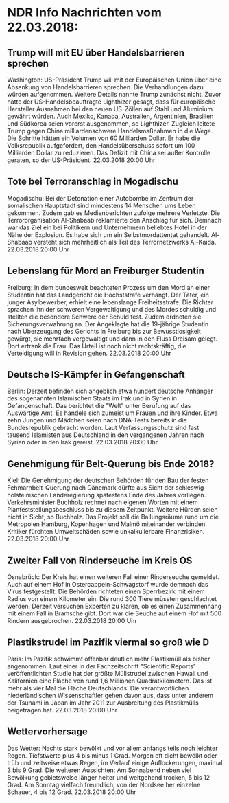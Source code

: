 # NDR Info Nachrichten vom 22.03.2018:


## Trump will mit EU über Handelsbarrieren sprechen
Washington: US-Präsident Trump will mit der Europäischen Union über eine Absenkung von Handelsbarrieren sprechen. Die Verhandlungen dazu würden aufgenommen. Weitere Details nannte Trump zunächst nicht. Zuvor hatte der US-Handelsbeauftragte Lighthizer gesagt, dass für europäische Hersteller Ausnahmen bei den neuen US-Zöllen auf Stahl und Aluminium gewährt würden. Auch Mexiko, Kanada, Australien, Argentinien, Brasilien und Südkorea seien vorerst ausgenommen, so Lighthizer. Zugleich leitete Trump gegen China milliardenschwere Handelsmaßnahmen in die Wege. Die Schritte hätten ein Volumen von 60 Milliarden Dollar. Er habe die Volksrepublik aufgefordert, den Handelsüberschuss sofort um 100 Milliarden Dollar zu reduzieren. Das Defizit mit China sei außer Kontrolle geraten, so der US-Präsident. 22.03.2018 20:00 Uhr 

## Tote bei Terroranschlag in Mogadischu
Mogadischu: Bei der Detonation einer Autobombe im Zentrum der somalischen Hauptstadt sind mindestens 14 Menschen ums Leben gekommen. Zudem gab es Medienberichten zufolge mehrere Verletzte. Die Terrororganisation Al-Shabaab reklamierte den Anschlag für sich. Demnach war das Ziel ein bei Politikern und Unternehmern beliebtes Hotel in der Nähe der Explosion. Es habe sich um ein Selbstmordattentat gehandelt. Al-Shabaab versteht sich mehrheitlich als Teil des Terrornetzwerks Al-Kaida. 22.03.2018 20:00 Uhr 

## Lebenslang für Mord an Freiburger Studentin
Freiburg: In dem bundesweit beachteten Prozess um den Mord an einer Studentin hat das Landgericht die Höchststrafe verhängt. Der Täter, ein junger Asylbewerber, erhielt eine lebenslange Freiheitsstrafe. Die Richter sprachen ihn der schweren Vergewaltigung und des Mordes schuldig und stellten die besondere Schwere der Schuld fest. Zudem ordneten sie Sicherungsverwahrung an. Der Angeklagte hat die 19-jährige Studentin nach Überzeugung des Gerichts in Freiburg bis zur Bewusstlosigkeit gewürgt, sie mehrfach vergewaltigt und dann in den Fluss Dreisam gelegt. Dort ertrank die Frau. Das Urteil ist noch nicht rechtskräftig, die Verteidigung will in Revision gehen. 22.03.2018 20:00 Uhr 

## Deutsche IS-Kämpfer in Gefangenschaft
Berlin: Derzeit befinden sich angeblich etwa hundert deutsche Anhänger des sogenannten Islamischen Staats im Irak und in Syrien in Gefangenschaft. Das berichtet die "Welt" unter Berufung auf das Auswärtige Amt. Es handele sich zumeist um Frauen und ihre Kinder. Etwa zehn Jungen und Mädchen seien nach DNA-Tests bereits in die Bundesrepublik gebracht worden. Laut Verfassungsschutz sind fast tausend Islamisten aus Deutschland in den vergangenen Jahren nach Syrien oder in den Irak gereist. 22.03.2018 20:00 Uhr 

## Genehmigung für Belt-Querung bis Ende 2018?
Kiel: Die Genehmigung der deutschen Behörden für den Bau der festen Fehmarnbelt-Querung nach Dänemark dürfte aus Sicht der schleswig-holsteinischen Landeregierung spätestens Ende des Jahres vorliegen. Verkehrsminister Buchholz rechnet nach eigenen Worten mit einem Planfeststellungsbeschluss bis zu diesem Zeitpunkt. Weitere Hürden seien nicht in Sicht, so Buchholz. Das Projekt soll die Ballungsräume rund um die Metropolen Hamburg, Kopenhagen und Malmö miteinander verbinden. Kritiker fürchten Umweltschäden sowie unkalkulierbare Finanzrisiken. 22.03.2018 20:00 Uhr 

## Zweiter Fall von Rinderseuche im Kreis OS
Osnabrück: Der Kreis hat einen weiteren Fall einer Rinderseuche gemeldet. Auch auf einem Hof in Ostercappeln-Schwagstorf wurde demnach das Virus festgestellt. Die Behörden richteten einen Sperrbezirk mit einem Radius von einem Kilometer ein. Die rund 300 Tiere müssten geschlachtet werden. Derzeit versuchen Experten zu klären, ob es einen Zusammenhang mit einem Fall in Bramsche gibt. Dort war die Seuche auf einem Hof mit 500 Rindern ausgebrochen. 22.03.2018 20:00 Uhr 

## Plastikstrudel im Pazifik viermal so groß wie D
Paris: Im Pazifik schwimmt offenbar deutlich mehr Plastikmüll als bisher angenommen. Laut einer in der Fachzeitschrift "Scientific Reports" veröffentlichten Studie hat der größte Müllstrudel zwischen Hawaii und Kalifornien eine Fläche von rund 1,6 Millionen Quadratkilometern. Das ist mehr als vier Mal die Fläche Deutschlands. Die verantwortlichen niederländischen Wissenschaftler gehen davon aus, dass unter anderem der Tsunami in Japan im Jahr 2011 zur Ausbreitung des Plastikmülls beigetragen hat. 22.03.2018 20:00 Uhr 

## Wettervorhersage
Das Wetter:
Nachts stark bewölkt und vor allem anfangs teils noch  leichter Regen. Tiefstwerte plus 4 bis minus 1 Grad. Morgen oft dicht bewölkt oder trüb und zeitweise etwas Regen, im Verlauf einige Auflockerungen, maximal 3 bis 9 Grad. Die weiteren Aussichten: Am Sonnabend neben viel Bewölkung gebietsweise länger heiter und weitgehend trocken, 5 bis 12 Grad. Am Sonntag vielfach freundlich, von der Nordsee her einzelne Schauer, 4 bis 12 Grad. 22.03.2018 20:00 Uhr 

